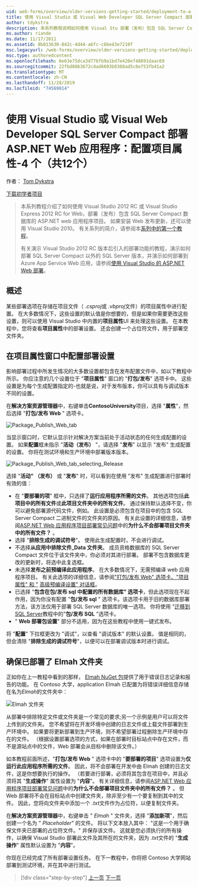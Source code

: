 ```yaml
---
uid: web-forms/overview/older-versions-getting-started/deployment-to-a-hosting-provider/deployment-to-a-hosting-provider-configuring-project-properties-4-of-12
title: 使用 Visual Studio 或 Visual Web Developer SQL Server Compact 部署 ASP.NET Web 应用程序：配置项目属性-4/12 |Microsoft Docs
author: tdykstra
description: 本系列教程说明如何使用 Visual Stu 部署（发布）包含 SQL Server Compact 数据库的 ASP.NET web 应用程序项目。
ms.author: riande
ms.date: 11/17/2011
ms.assetid: 8b013630-842c-4d44-a6fc-c6be43e7210f
msc.legacyurl: /web-forms/overview/older-versions-getting-started/deployment-to-a-hosting-provider/deployment-to-a-hosting-provider-configuring-project-properties-4-of-12
msc.type: authoredcontent
ms.openlocfilehash: 6e63e75dca3d776fb9a1bd7e420ef48891daac69
ms.sourcegitcommit: 22fbd8863672c4ad6693b8388ad5c8e753fb41a2
ms.translationtype: MT
ms.contentlocale: zh-CN
ms.lasthandoff: 11/28/2019
ms.locfileid: "74569814"
---
```

# <a name="deploying-an-aspnet-web-application-with-sql-server-compact-using-visual-studio-or-visual-web-developer-configuring-project-properties---4-of-12"></a>使用 Visual Studio 或 Visual Web Developer SQL Server Compact 部署 ASP.NET Web 应用程序：配置项目属性-4 个（共12个）

作者： [Tom Dykstra](https://github.com/tdykstra)

[下载初学者项目](https://code.msdn.microsoft.com/Deploying-an-ASPNET-Web-4e31366b)

> 本系列教程介绍了如何使用 Visual Studio 2012 RC 或 Visual Studio Express 2012 RC for Web，部署（发布）包含 SQL Server Compact 数据库的 ASP.NET web 应用程序项目。 如果安装 Web 发布更新，还可以使用 Visual Studio 2010。 有关系列的简介，请参阅本[系列中的第一个教程](deployment-to-a-hosting-provider-introduction-1-of-12.md)。
> 
> 有关演示 Visual Studio 2012 RC 版本后引入的部署功能的教程，演示如何部署 SQL Server Compact 以外的 SQL Server 版本，并演示如何部署到 Azure App Service Web 应用，请参阅[使用 Visual Studio 的 ASP.NET Web 部署](../../deployment/visual-studio-web-deployment/introduction.md)。

## <a name="overview"></a>概述

某些部署选项在存储在项目文件（ *.csproj*或 *.vbproj*文件）的项目属性中进行配置。 在大多数情况下，这些设置的默认值是你想要的，但是如果你需要更改这些设置，则可以使用 Visual Studio 中内置的**项目属性**UI 来处理这些设置。 在本教程中，您将查看**项目属性**中的部署设置。 还会创建一个占位符文件，用于部署空文件夹。

## <a name="configuring-deployment-settings-in-the-project-properties-window"></a>在项目属性窗口中配置部署设置

影响部署过程中所发生情况的大多数设置都包含在发布配置文件中，如以下教程中所示。 你应注意的几个设置位于 "**项目属性**" 窗口的 "**打包/发布**" 选项卡中。 这些设置是为每个生成配置指定的-也就是说，对于发布版本，你可以具有与调试版本不同的设置。

在**解决方案资源管理器**中，右键单击**ContosoUniversity**项目，选择 "**属性**"，然后选择 "**打包/发布 Web** " 选项卡。

![Package_Publish_Web_tab](deployment-to-a-hosting-provider-configuring-project-properties-4-of-12/_static/image1.png)

当显示窗口时，它默认显示针对解决方案当前处于活动状态的任何生成配置的设置。 如果**配置**框未指示 "**活动（发布）** "，请选择 "**发布**" 以显示 "发布" 生成配置的设置。 你将在测试环境和生产环境中部署版本版本。

![Package_Publish_Web_tab_selecting_Release](deployment-to-a-hosting-provider-configuring-project-properties-4-of-12/_static/image2.png)

选择 "**活动" （发布）** 或 "**发布**" 时，可以看到在使用 "发布" 生成配置进行部署时有效的值：

- 在 "**要部署的项**" 框中，只选择了**运行应用程序所需的文件**。 其他选项包括**此项目中的所有文件**或**此项目文件夹中的所有文件**。 通过保持默认选择不变，你可以避免部署源代码文件，例如。 此设置是必须包含在项目中的包含 SQL Server Compact 二进制文件的文件夹的原因。 有关此设置的详细信息，请参阅[ASP.NET Web 应用程序项目部署常见问题](https://msdn.microsoft.com/library/ee942158.aspx)中的**为什么不会部署项目文件夹中的所有文件？** 。
- 选择 "**排除生成的调试符号**"。 使用此生成配置时，不会进行调试。
- 不选择**从应用中排除文件\_Data 文件夹**。 成员资格数据库的 SQL Server Compact 文件位于该文件夹中，你必须对其进行部署。 部署不包含数据库更改的更新时，将选中此复选框。
- 未选择**发布之前预编译此应用程序**。 在大多数情况下，无需预编译 web 应用程序项目。 有关此选项的详细信息，请参阅["打包/发布 Web" 选项卡、"项目属性" 和 "](https://msdn.microsoft.com/library/dd410108(v=vs.110).aspx) [高级预编译设置" 对话框](https://msdn.microsoft.com/library/hh475319(v=vs.110).aspx)。
- 已选择 "**包含在包/发布 sql 中配置的所有数据库" 选项卡**，但此选项现在不起作用，因为你没有配置 "**包/发布 sql** " 选项卡。该选项卡用于旧的数据库部署方法，该方法仅用于部署 SQL Server 数据库的唯一选项。 你将使用 "[迁移到 SQL Server](deployment-to-a-hosting-provider-migrating-to-sql-server-10-of-12.md)教程中的"**包/发布 SQL** "选项卡。
- " **Web 部署包设置**" 部分不适用，因为在这些教程中使用一键式发布。

将 "**配置**" 下拉框更改为 "调试"，以查看 "调试版本" 的默认设置。 值是相同的，但会清除 "**排除生成的调试符号**"，以便可以在部署调试版本时进行调试。

## <a name="making-sure-that-the-elmah-folder-gets-deployed"></a>确保已部署了 Elmah 文件夹

正如你在上一教程中看到的那样， [Elmah NuGet 包](http://www.hanselman.com/blog/NuGetPackageOfTheWeek7ELMAHErrorLoggingModulesAndHandlersWithSQLServerCompact.aspx)提供了用于错误日志记录和报告的功能。 在 Contoso 大学，application Elmah 已配置为将错误详细信息存储在名为*Elmah*的文件夹中：

![Elmah 文件夹](deployment-to-a-hosting-provider-configuring-project-properties-4-of-12/_static/image3.png)

从部署中排除特定文件或文件夹是一个常见的要求;另一个示例是用户可以将文件上传到的文件夹。 您不希望将在开发环境中创建的日志文件或上载文件部署到生产环境中。 如果要将更新部署到生产环境，则不希望部署过程删除生产环境中存在的文件。 （根据设置部署选项的方式，如果在部署时目标站点中存在文件，而不是源站点中的文件，Web 部署会从目标中删除该文件。）

如本教程前面所述，"**打包/发布 Web** " 选项卡中的 "**要部署的项目**" 选项设置为**仅运行此应用程序所需的文件**。 因此，将不会部署在开发中由 Elmah 创建的日志文件，这是你想要执行的操作。 （若要进行部署，必须将其包含在项目中，并且必须将其 "**生成操作**" 属性设置为 "**内容**"。 有关详细信息，请参阅[ASP.NET Web 应用程序项目部署常见问题](https://msdn.microsoft.com/library/ee942158.aspx)中的**为什么不会部署项目文件夹中的所有文件？** 。 但 Web 部署将不会在目标站点中创建文件夹，除非至少有一个要复制到其中的文件。 因此，您将向文件夹中添加一个 *.txt*文件作为占位符，以便复制文件夹。

在**解决方案资源管理器**中，右键单击 " *Elmah* " 文件夹，选择 "**添加新项**"，然后创建一个名为 " *Placeholder*" 的文件。 将以下文本放入其中： "这是一个用于确保文件夹已部署的占位符文件。" 并保存该文件。 这就是您必须执行的所有操作，以确保 Visual Studio 部署此文件及其所在的文件夹，因为 *.txt*文件的 "**生成操作**" 属性默认设置为 "**内容**"。

你现在已经完成了所有部署设置任务。 在下一教程中，你将把 Contoso 大学网站部署到测试环境，并在其中进行测试。

> [!div class="step-by-step"]
> [上一页](deployment-to-a-hosting-provider-web-config-file-transformations-3-of-12.md)
> [下一页](deployment-to-a-hosting-provider-deploying-to-iis-as-a-test-environment-5-of-12.md)
